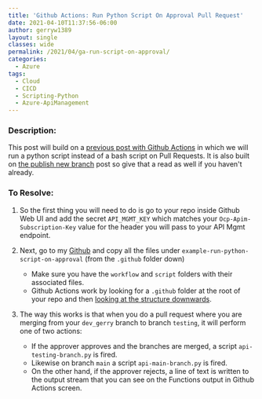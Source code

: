 ```yaml
---
title: 'Github Actions: Run Python Script On Approval Pull Request'
date: 2021-04-10T11:37:56-06:00
author: gerryw1389
layout: single
classes: wide
permalink: /2021/04/ga-run-script-on-approval/
categories:
  - Azure
tags:
  - Cloud
  - CICD
  - Scripting-Python
  - Azure-ApiManagement
---
```

<!--more-->

### Description:

This post will build on a [previous post with Github Actions](https://automationadmin.com/2020/08/github-actions-search-for-string) in which we will run a python script instead of a bash script on Pull Requests. It is also built on [the publish new branch](https://automationadmin.com/2021/03/git-publish-new-branch/) post so give that a read as well if you haven't already.

### To Resolve:

1. So the first thing you will need to do is go to your repo inside Github Web UI and add the secret `API_MGMT_KEY` which matches your `Ocp-Apim-Subscription-Key` value for the header you will pass to your API Mgmt endpoint.

2. Next, go to my [Github](https://github.com/gerryw1389/python/tree/main/scripts/example-run-python-script-on-approval) and copy all the files under `example-run-python-script-on-approval` (from the `.github` folder down)

   - Make sure you have the `workflow` and `script` folders with their associated files.
   - Github Actions work by looking for a `.github` folder at the root of your repo and then [looking at the structure downwards](https://docs.github.com/en/actions/learn-github-actions/finding-and-customizing-actions#referencing-an-action-in-the-same-repository-where-a-workflow-file-uses-the-action).

3. The way this works is that when you do a pull request where you are merging from your `dev_gerry` branch to branch `testing`, it will perform one of two actions:
   - If the approver approves and the branches are merged, a script `api-testing-branch.py` is fired.
   - Likewise on branch `main` a script `api-main-branch.py` is fired.
   - On the other hand, if the approver rejects, a line of text is written to the output stream that you can see on the Functions output in Github Actions screen.
